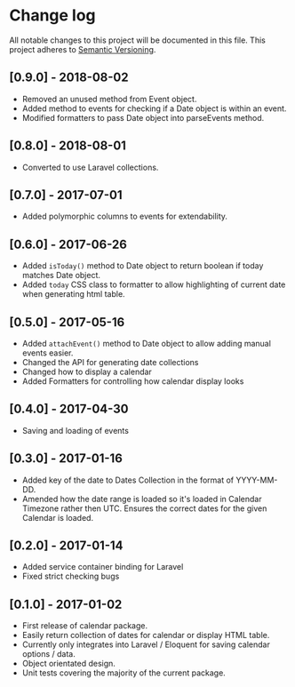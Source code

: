 # Change log

All notable changes to this project will be documented in this file.
This project adheres to [Semantic Versioning](http://semver.org/).

## [0.9.0] - 2018-08-02

* Removed an unused method from Event object.
* Added method to events for checking if a Date object is within an event.
* Modified formatters to pass Date object into parseEvents method.

## [0.8.0] - 2018-08-01

* Converted to use Laravel collections.

## [0.7.0] - 2017-07-01

* Added polymorphic columns to events for extendability.

## [0.6.0] - 2017-06-26

* Added `isToday()` method to Date object to return boolean if today matches Date object.
* Added `today` CSS class to formatter to allow highlighting of current date when generating html table.

## [0.5.0] - 2017-05-16

* Added `attachEvent()` method to Date object to allow adding manual events easier.
* Changed the API for generating date collections
* Changed how to display a calendar
* Added Formatters for controlling how calendar display looks

## [0.4.0] - 2017-04-30

* Saving and loading of events

## [0.3.0] - 2017-01-16

* Added key of the date to Dates Collection in the format of YYYY-MM-DD.
* Amended how the date range is loaded so it's loaded in Calendar Timezone rather then UTC. Ensures the correct dates for the given Calendar is loaded.

## [0.2.0] - 2017-01-14

* Added service container binding for Laravel
* Fixed strict checking bugs

## [0.1.0] - 2017-01-02

* First release of calendar package.
* Easily return collection of dates for calendar or display HTML table.
* Currently only integrates into Laravel / Eloquent for saving calendar options / data.
* Object orientated design.
* Unit tests covering the majority of the current package.
